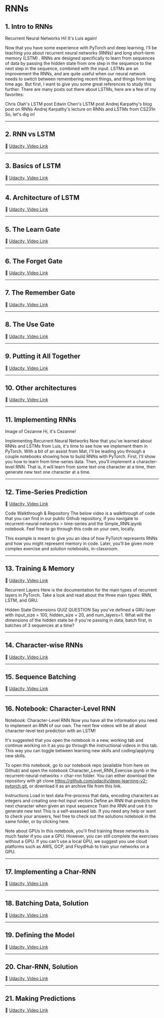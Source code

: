 # RNNs

## **1. Intro to RNNs**

Recurrent Neural Networks
Hi! It's Luis again!

Now that you have some experience with PyTorch and deep learning, I'll be teaching you about recurrent neural networks (RNNs) and long short-term memory (LSTM) . RNNs are designed specifically to learn from sequences of data by passing the hidden state from one step in the sequence to the next step in the sequence, combined with the input. LSTMs are an improvement the RNNs, and are quite useful when our neural network needs to switch between remembering recent things, and things from long time ago. But first, I want to give you some great references to study this further. There are many posts out there about LSTMs, here are a few of my favorites:

Chris Olah's LSTM post
Edwin Chen's LSTM post
Andrej Karpathy's blog post on RNNs
Andrej Karpathy's lecture on RNNs and LSTMs from CS231n
So, let's dig in!

---

## **2. RNN vs LSTM**

🎥 [Udacity, Video Link](https://youtu.be/70MgF-IwAr8)

---

## **3. Basics of LSTM**

🎥 [Udacity, Video Link](https://youtu.be/gjb68a4XsqE)

---

## **4. Architecture of LSTM**

🎥 [Udacity, Video Link](https://youtu.be/ycwthhdx8ws)

---

## **5. The Learn Gate**

🎥 [Udacity, Video Link](https://youtu.be/aVHVI7ovbHY)

---

## **6. The Forget Gate**

🎥 [Udacity, Video Link](https://youtu.be/iWxpfxLUPSU)

---

## **7. The Remember Gate**

🎥 [Udacity, Video Link](https://youtu.be/0qlm86HaXuU)

---

## **8. The Use Gate**

🎥 [Udacity, Video Link](https://youtu.be/5Ifolm1jTdY)

---

## **9. Putting it All Together**

🎥 [Udacity, Video Link](https://youtu.be/IF8FlKW-Zo0)

---

## **10. Other architectures**

🎥 [Udacity, Video Link](https://youtu.be/MsxFDuYlTuQ)

---

## **11. Implementing RNNs**

Image of Cezanne
Hi, it's Cezanne!

Implementing Recurrent Neural Networks
Now that you've learned about RNNs and LSTMs from Luis, it's time to see how we implement them in PyTorch. With a bit of an assist from Mat, I'll be leading you through a couple notebooks showing how to build RNNs with PyTorch. First, I'll show you how to learn from time-series data. Then, you'll implement a character-level RNN. That is, it will learn from some text one character at a time, then generate new text one character at a time.

---

## **12. Time-Series Prediction**

🎥 [Udacity, Video Link](https://youtu.be/xV5jHLFfJbQ)

Code Walkthrough & Repository
The below video is a walkthrough of code that you can find in our public Github repository, if you navigate to recurrent-neural-networks > time-series and the Simple_RNN.ipynb notebook. Feel free to go through this code on your own, locally.

This example is meant to give you an idea of how PyTorch represents RNNs and how you might represent memory in code. Later, you'll be given more complex exercise and solution notebooks, in-classroom.

---

## **13. Training & Memory**

🎥 [Udacity, Video Link](https://youtu.be/sx7T_KP5v9I)

Recurrent Layers
Here is the documentation for the main types of recurrent layers in PyTorch. Take a look and read about the three main types: RNN, LSTM, and GRU.

Hidden State Dimensions
QUIZ QUESTION
Say you've defined a GRU layer with input_size = 100, hidden_size = 20, and num_layers=1. What will the dimensions of the hidden state be if you're passing in data, batch first, in batches of 3 sequences at a time?

---

## **14. Character-wise RNNs**

🎥 [Udacity, Video Link](https://youtu.be/dXl3eWCGLdU)

---

## **15. Sequence Batching**

🎥 [Udacity, Video Link](https://youtu.be/Z4OiyU0Cldg)

---

## **16. Notebook: Character-Level RNN**

Notebook: Character-Level RNN
Now you have all the information you need to implement an RNN of our own. The next few videos will be all about character-level text prediction with an LSTM!

It's suggested that you open the notebook in a new, working tab and continue working on it as you go through the instructional videos in this tab. This way you can toggle between learning new skills and coding/applying new skills.

To open this notebook, go to our notebook repo (available from here on Github) and open the notebook Character_Level_RNN_Exercise.ipynb in the recurrent-neural-networks > char-rnn folder. You can either download the repository with git clone https://github.com/udacity/deep-learning-v2-pytorch.git, or download it as an archive file from this link.

Instructions
Load in text data
Pre-process that data, encoding characters as integers and creating one-hot input vectors
Define an RNN that predicts the next character when given an input sequence
Train the RNN and use it to generate new text
This is a self-assessed lab. If you need any help or want to check your answers, feel free to check out the solutions notebook in the same folder, or by clicking here.

Note about GPUs
In this notebook, you'll find training these networks is much faster if you use a GPU. However, you can still complete the exercises without a GPU. If you can't use a local GPU, we suggest you use cloud platforms such as AWS, GCP, and FloydHub to train your networks on a GPU.

---

## **17. Implementing a Char-RNN**

🎥 [Udacity, Video Link]()

---

## **18. Batching Data, Solution**

🎥 [Udacity, Video Link]()

---

## **19. Defining the Model**

🎥 [Udacity, Video Link]()

---

## **20. Char-RNN, Solution**

🎥 [Udacity, Video Link]()

---

## **21. Making Predictions**

🎥 [Udacity, Video Link]()

